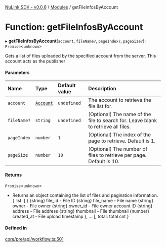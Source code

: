 [NuLink SDK - v0.0.6](../README.md) / [Modules](../modules.md) / getFileInfosByAccount

# Function: getFileInfosByAccount

▸ **getFileInfosByAccount**(`account`, `fileName?`, `pageIndex?`, `pageSize?`): `Promise`<`unknown`\>

Gets a list of files uploaded by the specified account from the server. This account acts as the publisher

#### Parameters

| Name | Type | Default value | Description |
| :------ | :------ | :------ | :------ |
| `account` | [`Account`](../classes/Account.md) | `undefined` | The account to retrieve the file list for. |
| `fileName?` | `string` | `undefined` | (Optional) The name of the file to search for. Leave blank to retrieve all files. |
| `pageIndex` | `number` | `1` | (Optional) The index of the page to retrieve. Default is 1. |
| `pageSize` | `number` | `10` | (Optional) The number of files to retrieve per page. Default is 10. |

#### Returns

`Promise`<`unknown`\>

- Returns an object containing the list of files and pagination information.
            {
                list: [
                  {
                    {string} file_id - File ID
                    {string} file_name - File name
                    {string} owner - File owner
                    {string} owner_id - File owner account ID
                    {string} address - File address
                    {string} thumbnail - File thumbnail
                    {number} created_at - File upload timestamp
                  },
                  ...
                ],
                total: total cnt
            }

#### Defined in

[core/pre/api/workflow.ts:501](https://github.com/NuLink-network/nulink-sdk/blob/dec95fc/src/core/pre/api/workflow.ts#L501)
